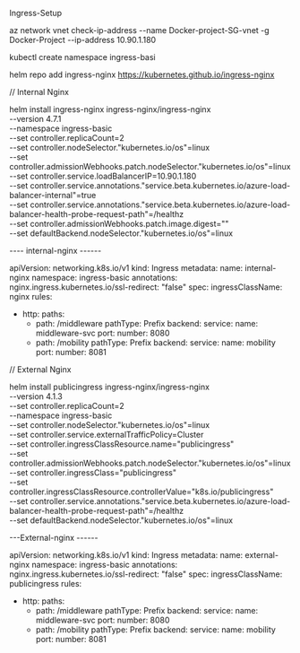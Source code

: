 Ingress-Setup


az network vnet check-ip-address --name Docker-project-SG-vnet -g Docker-Project --ip-address 10.90.1.180


kubectl create namespace ingress-basi

helm repo add ingress-nginx https://kubernetes.github.io/ingress-nginx


// Internal Nginx 

  helm install ingress-nginx ingress-nginx/ingress-nginx \
    --version 4.7.1 \
    --namespace ingress-basic \
    --set controller.replicaCount=2 \
    --set controller.nodeSelector."kubernetes\.io/os"=linux \
    --set controller.admissionWebhooks.patch.nodeSelector."kubernetes\.io/os"=linux \
    --set controller.service.loadBalancerIP=10.90.1.180 \
    --set controller.service.annotations."service\.beta\.kubernetes\.io/azure-load-balancer-internal"=true \
    --set controller.service.annotations."service\.beta\.kubernetes\.io/azure-load-balancer-health-probe-request-path"=/healthz \
    --set controller.admissionWebhooks.patch.image.digest="" \
    --set defaultBackend.nodeSelector."kubernetes\.io/os"=linux


---- internal-nginx ------


apiVersion: networking.k8s.io/v1
kind: Ingress
metadata:
  name: internal-nginx
  namespace: ingress-basic
  annotations:
    nginx.ingress.kubernetes.io/ssl-redirect: "false"
spec:
  ingressClassName: nginx
  rules:
  - http:
      paths:
      - path: /middleware
        pathType: Prefix
        backend:
          service:
            name: middleware-svc
            port:
              number: 8080  
      - path: /mobility
        pathType: Prefix
        backend:
          service:
            name: mobility
            port:
              number: 8081


// External Nginx 

helm install publicingress ingress-nginx/ingress-nginx \
  --version 4.1.3 \
  --set controller.replicaCount=2 \
  --namespace ingress-basic \
  --set controller.nodeSelector."kubernetes\.io/os"=linux \
  --set controller.service.externalTrafficPolicy=Cluster \
  --set controller.ingressClassResource.name="publicingress" \
  --set controller.admissionWebhooks.patch.nodeSelector."kubernetes\.io/os"=linux \
  --set controller.ingressClass="publicingress" \
  --set controller.ingressClassResource.controllerValue="k8s.io/publicingress" \
  --set controller.service.annotations."service\.beta\.kubernetes\.io/azure-load-balancer-health-probe-request-path"=/healthz \
  --set defaultBackend.nodeSelector."kubernetes\.io/os"=linux

  ---External-nginx ------

apiVersion: networking.k8s.io/v1
kind: Ingress
metadata:
  name: external-nginx
  namespace: ingress-basic
  annotations:
    nginx.ingress.kubernetes.io/ssl-redirect: "false"
spec:
  ingressClassName: publicingress
  rules:
  - http:
      paths:
      - path: /middleware
        pathType: Prefix
        backend:
          service:
            name: middleware-svc
            port:
              number: 8080  
      - path: /mobility
        pathType: Prefix
        backend:
          service:
            name: mobility
            port:
              number: 8081